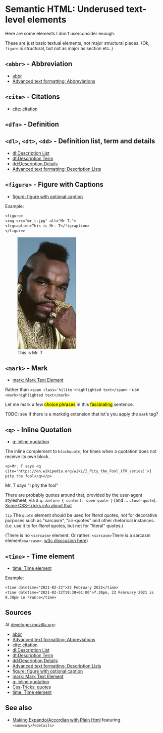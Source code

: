 # Semantic HTML: Underused text-level elements

Here are some elements I don't use/consider enough.

These are just basic textual elements, not major structural pieces. (Ok, `figure` is structural, but not as major as section etc..)

## `<abbr>` - Abbreviation

- [abbr](https://developer.mozilla.org/en-US/docs/Web/HTML/Element/abbr)
- [Advanced text formatting: Abbreviations](https://developer.mozilla.org/en-US/docs/Learn/HTML/Introduction_to_HTML/Advanced_text_formatting#abbreviations)

## `<cite>` - Citations

- [cite: citation](https://developer.mozilla.org/en-US/docs/Web/HTML/Element/cite)

## `<dfn>` - Definition

## `<dl>`, `<dt>`, `<dd>` - Definition list, term and details

- [dl:Description List](https://developer.mozilla.org/en-US/docs/Web/HTML/Element/dl)
- [dt:Description Term](https://developer.mozilla.org/en-US/docs/Web/HTML/Element/dt)
- [dd:Description Details](https://developer.mozilla.org/en-US/docs/Web/HTML/Element/dd)
- [Advanced text formatting: Description Lists](https://developer.mozilla.org/en-US/docs/Learn/HTML/Introduction_to_HTML/Advanced_text_formatting#description_lists)

## `<figure>` - Figure with Captions

- [figure: figure with optional caption](https://developer.mozilla.org/en-US/docs/Web/HTML/Element/figure)

Example:

	<figure>
	<img src="mr_t.jpg" alt="Mr T.">
	<figcaption>This is Mr. T</figcaption>
	</figure>

<figure>
<img src="mr_t.jpg"	alt="Mr T.">
<figcaption>This is Mr. T</figcaption>
</figure>

## `<mark>` - Mark

- [mark: Mark Text Element](https://developer.mozilla.org/en-US/docs/Web/HTML/Element/mark)

Rather than `<span class='hilite'>highlighted text</span>` - use `<mark>highlighted text</mark>`

Let me mark a few <mark>choice phrases</mark> in this <mark>fascinating</mark> sentence.

TODO: see if there is a markdig extension that let's you apply the `mark` tag?

## `<q>` - Inline Quotation

- [q: inline quotation](https://developer.mozilla.org/en-US/docs/Web/HTML/Element/q)

The inline complement to `blockquote`, for times when a quotation does not receive its own block.

	<p>Mr. T says <q cite='https://en.wikipedia.org/wiki/I_Pity_the_Fool_(TV_series)'>I pity the fool</q></p>

<p>Mr. T says <q cite='https://en.wikipedia.org/wiki/I_Pity_the_Fool_(TV_series)'>I pity the fool</q></p>

There are probably quotes around that, provided by the user-agent stylesheet, via a `q::before { content: open-quote }` (and ... `close-quote`). [Some CSS-Tricks info about that](https://css-tricks.com/almanac/properties/q/quotes/)

`tip` The `quote` element should be used for <em>literal</em> quotes, not for decorative purposes such as "sarcasm", "air-quotes" and other rhetorical instances. (i.e. use it to for <em>literal</em> quotes, but not for "literal" quotes.)

(There is no `<sarcasm>` element. Or rather: `<sarcasm>`There <em>is</em> a sarcasm element`<sarcasm>`. [w3c disccusion here](https://lists.w3.org/Archives/Public/public-html/2014Nov/0007.html))


## `<time>` - Time element

- [time: Time element](https://developer.mozilla.org/en-US/docs/Web/HTML/Element/time)

Example:

	<time datetime="2021-02-22">22 February 2022</time>
	<time datetime="2021-02-22T19:30+01:00">7.30pm, 22 February 2021 is 8.30pm in France</time>

## Sources

At [developer.mozilla.org](developer.mozilla.org):

- [abbr](https://developer.mozilla.org/en-US/docs/Web/HTML/Element/abbr)
- [Advanced text formatting: Abbreviations](https://developer.mozilla.org/en-US/docs/Learn/HTML/Introduction_to_HTML/Advanced_text_formatting#abbreviations)
- [cite: citation](https://developer.mozilla.org/en-US/docs/Web/HTML/Element/cite)
- [dl:Description List](https://developer.mozilla.org/en-US/docs/Web/HTML/Element/dl)
- [dt:Description Term](https://developer.mozilla.org/en-US/docs/Web/HTML/Element/dt)
- [dd:Description Details](https://developer.mozilla.org/en-US/docs/Web/HTML/Element/dd)
- [Advanced text formatting: Description Lists](https://developer.mozilla.org/en-US/docs/Learn/HTML/Introduction_to_HTML/Advanced_text_formatting#description_lists)
- [figure: figure with optional caption](https://developer.mozilla.org/en-US/docs/Web/HTML/Element/figure)
- [mark: Mark Text Element](https://developer.mozilla.org/en-US/docs/Web/HTML/Element/mark)
- [q: inline quotation](https://developer.mozilla.org/en-US/docs/Web/HTML/Element/q)
- [Css-Tricks: quotes](https://css-tricks.com/almanac/properties/q/quotes/)
- [time: Time element](https://developer.mozilla.org/en-US/docs/Web/HTML/Element/time)


## See also

- [Making Expando/Accordian with Plain Html](expando_accordian_with_html.md) featuring `<summary>`/`<details>`
